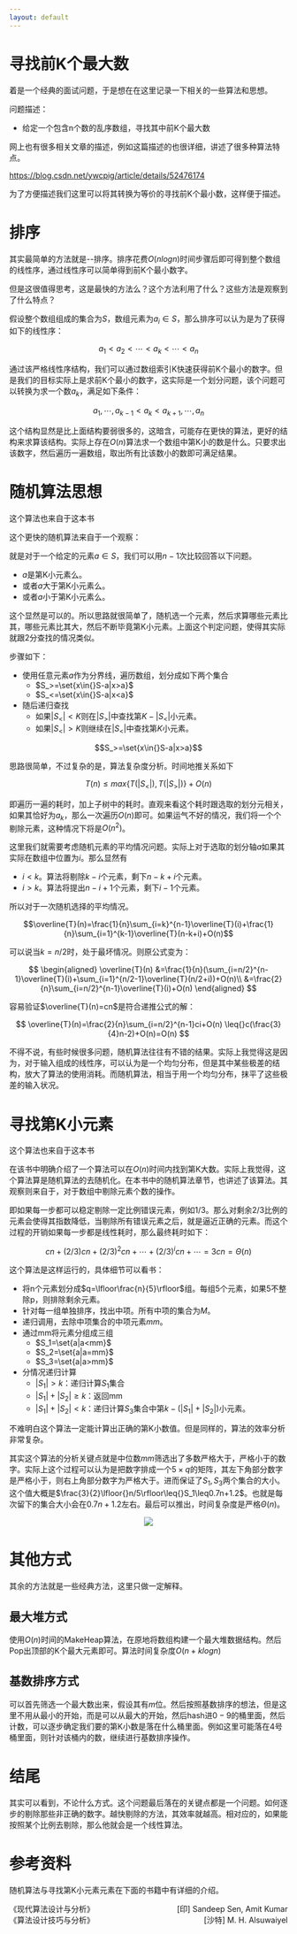 ```yaml
---
layout: default
---
```



# 寻找前K个最大数

着是一个经典的面试问题，于是想在在这里记录一下相关的一些算法和思想。

问题描述：

* 给定一个包含n个数的乱序数组，寻找其中前K个最大数

网上也有很多相关文章的描述，例如这篇描述的也很详细，讲述了很多种算法特点。

https://blog.csdn.net/ywcpig/article/details/52476174

为了方便描述我们这里可以将其转换为等价的寻找前K个最小数，这样便于描述。

# 排序

其实最简单的方法就是--排序。排序花费$O(nlogn)$时间步骤后即可得到整个数组的线性序，通过线性序可以简单得到前K个最小数字。

但是这很值得思考，这是最快的方法么？这个方法利用了什么？这些方法是观察到了什么特点？

假设整个数组组成的集合为$S$，数组元素为$a_i\in{}S$，那么排序可以认为是为了获得如下的线性序：

$$a_1<a_2<\cdots<a_k<\cdots<a_n$$

通过该严格线性序结构，我们可以通过数组索引K快速获得前K个最小的数字。但是我们的目标实际上是求前K个最小的数字，这实际是一个划分问题，该个问题可以转换为求一个数$a_k$，满足如下条件：

$$a_1,\cdots,a_{k-1}<a_k<a_{k+1},\cdots,a_n$$


这个结构显然是比上面结构要弱很多的，这暗含，可能存在更快的算法，更好的结构来求算该结构。实际上存在$O(n)$算法求一个数组中第K小的数是什么。只要求出该数字，然后遍历一遍数组，取出所有比该数小的数即可满足结果。

# 随机算法思想

这个算法也来自于这本书



这个更快的随机算法来自于一个观察：

就是对于一个给定的元素$a\in{}S$，我们可以用$n-1$次比较回答以下问题。

* $a$是第K小元素么。
* 或者$a$大于第K小元素么。
* 或者$a$小于第K小元素么。


这个显然是可以的。所以思路就很简单了，随机选一个元素，然后求算哪些元素比其，哪些元素比其大，然后不断毕竟第K小元素。上面这个判定问题，使得其实际就跟2分查找的情况类似。

步骤如下：

* 使用任意元素$a$作为分界线，遍历数组，划分成如下两个集合
  * $S_>=\set{x\in{}S-a|x>a}$
  * $S_<=\set{x\in{}S-a|x<a}$
* 随后递归查找
  * 如果$|S_<|<K$则在$|S_>|$中查找第$K-|S_<|$小元素。
  * 如果$|S_<|>K$则继续在$|S_<|$中查找第$K$小元素。

$$S_>=\set{x\in{}S-a|x>a}$$

思路很简单，不过复杂的是，算法复杂度分析。时间地推关系如下

$$T(n)\leq{}max\{T(|S_<|),T(|S_>|)\}+O(n)$$

即遍历一遍的耗时，加上子树中的耗时。直观来看这个耗时跟选取的划分元相关，如果其恰好为$a_k$，那么一次遍历$O(n)$即可。如果运气不好的情况，我们将一个个剔除元素，这种情况下将是$O(n^2)$。

这里我们就需要考虑随机元素的平均情况问题。实际上对于选取的划分轴$a$如果其实际在数组中位置为$i$。那么显然有

* $i<k$。算法将剔除$k-i$个元素，剩下$n-k+i$个元素。
* $i>k$。算法将提出$n-i+1$个元素，剩下$i-1$个元素。

所以对于一次随机选择的平均情况。

$$\overline{T}(n)=\frac{1}{n}\sum_{i=k}^{n-1}\overline{T}(i)+\frac{1}{n}\sum_{i=1}^{k-1}\overline{T}(n-k+i)+O(n)$$

可以说当$k=n/2$时，处于最坏情况。则原公式变为：

$$
\begin{aligned}
\overline{T}(n) &=\frac{1}{n}(\sum_{i=n/2}^{n-1}\overline{T}(i)+\sum_{i=1}^{n/2-1}\overline{T}(n/2+i))+O(n)\\
&=\frac{2}{n}\sum_{i=n/2}^{n-1}\overline{T}(i)+O(n) 
\end{aligned}
$$

容易验证$\overline{T}(n)=cn$是符合递推公式的解：

$$
\overline{T}(n)=\frac{2}{n}\sum_{i=n/2}^{n-1}ci+O(n) \leq{}c(\frac{3}{4}n-2)+O(n)=O(n)
$$

不得不说，有些时候很多问题，随机算法往往有不错的结果。实际上我觉得这是因为，对于输入组成的线性序，可以认为是一个均匀分布，但是其中某些极差的结构，放大了算法的使用消耗。而随机算法，相当于用一个均匀分布，抹平了这些极差的输入状况。

# 寻找第K小元素

这个算法也来自于这本书



在该书中明确介绍了一个算法可以在$O(n)$时间内找到第K大数。实际上我觉得，这个算法算是随机算法的去随机化。在本书中的随机算法章节，也讲述了该算法。其观察则来自于，对于数组中剔除元素个数的操作。

即如果每一步都可以稳定剔除一定比例错误元素，例如$1/3$。那么对剩余$2/3$比例的元素会使得其指数降低，当剔除所有错误元素之后，就是逼近正确的元素。而这个过程的开销如果每一步都是线性耗时，那么最终耗时如下：

$$cn+(2/3)cn+(2/3)^2cn+\cdots+(2/3)^icn+\cdots=3cn=\Theta(n)$$


这个算法是这样运行的，具体细节可以看书：

* 将n个元素划分成$q=\lfloor\frac{n}{5}\rfloor$组。每组5个元素，如果5不整除p，则排除剩余元素。
* 针对每一组单独排序，找出中项。所有中项的集合为$M$。
* 递归调用，去除中项集合的中项元素$mm$。
* 通过mm将元素分组成三组
  * $S_1=\set{a|a<mm}$
  * $S_2=\set{a|a=mm}$
  * $S_3=\set{a|a>mm}$
* 分情况递归计算
  * $|S_1|>k$：递归计算$S_1$集合
  * $|S_1|+|S_2|\geq{}k$：返回mm
  * $|S_1|+|S_2|<k$：递归计算$S_3$集合中第$k-(|S_1|+|S_2|)$小元素。

不难明白这个算法一定能计算出正确的第K小数值。但是同样的，算法的效率分析非常复杂。

其实这个算法的分析关键点就是中位数$mm$筛选出了多数严格大于，严格小于的数字。实际上这个过程可以认为是把数字排成一个$5\times{}q$的矩阵，其左下角部分数字是严格小于，则右上角部分数字为严格大于。进而保证了$S_1,S_3$两个集合的大小。这个值大概是$\frac{3}{2}\lfloor{}n/5\rfloor\leq{}S_1\leq0.7n+1.2$。也就是每次留下的集合大小会在$0.7n+1.2$左右。最后可以推出，时间复杂度是严格$\Theta{}(n)$。


<center><img src="../寻找前K个最大数.assets/p1.jpg"></center>


# 其他方式

其余的方法就是一些经典方法，这里只做一定解释。

## 最大堆方式

使用$O(n)$时间的MakeHeap算法，在原地将数组构建一个最大堆数据结构。然后Pop出顶部的K个最大元素即可。算法时间复杂度$O(n+klogn)$


## 基数排序方式

可以首先筛选一个最大数出来，假设其有$m$位。然后按照基数排序的想法，但是这里不用从最小的开始，而是可以从最大的开始，然后hash进$0-9$的桶里面，然后计数，可以逐步确定我们要的第K小数是落在什么桶里面。例如这里可能落在$4$号桶里面，则针对该桶内的数，继续进行基数排序操作。


# 结尾

其实可以看到，不论什么方式。这个问题最后落在的关键点都是一个问题。如何逐步的剔除那些非正确的数字。越快剔除的方法，其效率就越高。相对应的，如果能按照某个比例去剔除，那么他就会是一个线性算法。

# 参考资料

随机算法与寻找第K小元素元素在下面的书籍中有详细的介绍。

<div style = "float:left">《现代算法设计与分析》</div>
<div style = "text-align:right">[印] Sandeep Sen, Amit Kumar</div>

<div style = "float:left">《算法设计技巧与分析》</div>
<div style = "text-align:right">[沙特] M. H. Alsuwaiyel</div>

</br>